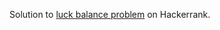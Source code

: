 Solution to [luck balance problem](https://www.hackerrank.com/challenges/luck-balance/problem)
on Hackerrank.